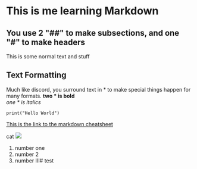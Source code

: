 # This is me learning Markdown

## You use 2 "##" to make subsections, and one "#" to make headers

This is some normal text and stuff

## Text Formatting
Much like discord, you surround text in * to make special things happen for many formats. **two * is bold**  
*one * is italics*

`print("Hello World")`

[This is the link to the markdown cheatsheet](https://www.markdownguide.org/cheat-sheet/)  
  
  cat
![](../../Downloads/Cat_August_2010-4.jpg)

1. number one
2. number 2
3. number III# test
